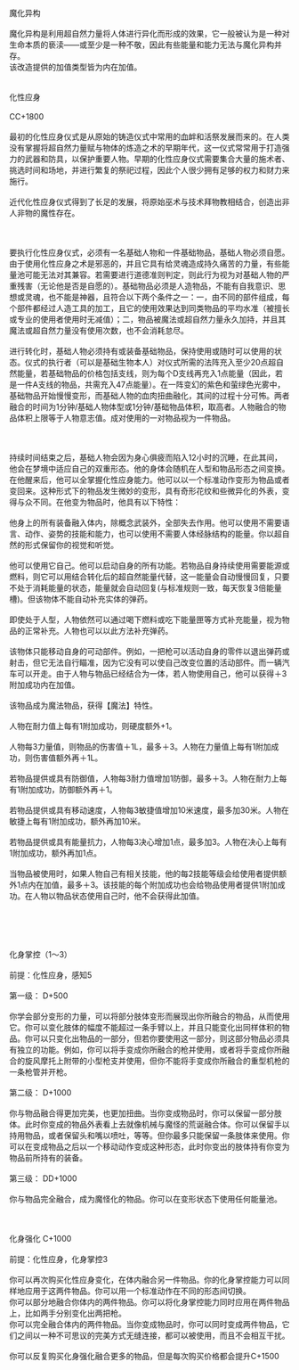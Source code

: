 <title>魔化异构</title>
<meta name="GENERATOR" content="WinCHM">
<meta http-equiv="Content-Type" content="text/html; charset=gb2312">
<br>魔化异构 
<br>
<br>魔化异构是利用超自然力量将人体进行异化而形成的效果，它一般被认为是一种对生命本质的亵渎——或至少是一种不敬，因此有些能量和能力无法与魔化异构并存。 
<br>该改造提供的加值类型皆为内在加值。
<br>  
<br>
<br>化性应身 
<br>
<br>CC+1800
<br>
<br>最初的化性应身仪式是从原始的铸造仪式中常用的血衅和活祭发展而来的。在人类没有掌握将超自然力量赋与物体的炼造之术的早期年代，这一仪式常常用于打造强力的武器和防具，以保护重要人物。早期的化性应身仪式需要集合大量的施术者、挑选时间和场地，并进行繁复的祭祀过程，因此个人很少拥有足够的权力和财力来施行。 
<br>
<br>近代化性应身仪式得到了长足的发展，将原始巫术与技术拜物教相结合，创造出非人非物的魔性存在。 
<br>
<br>  
<br>
<br>要执行化性应身仪式，必须有一名基础人物和一件基础物品，基础人物必须自愿。由于使用化性应身之术是邪恶的，并且它具有给灵魂造成持久痛苦的力量，有些能量池可能无法对其兼容。若需要进行道德准则判定，则此行为视为对基础人物的严重残害（无论他是否是自愿的）。基础物品必须是人造物品，不能有自我意识、思想或灵魂，也不能是神器，且符合以下两个条件之一：一，由不同的部件组成，每个部件都经过人造工具的加工，且它的使用效果达到同类物品的平均水准（被擅长或专业的使用者使用时无减值）；二，物品被魔法或超自然力量永久加持，并且其魔法或超自然力量没有使用次数，也不会消耗怠尽。 
<br>
<br>进行转化时，基础人物必须持有或装备基础物品，保持使用或随时可以使用的状态。仪式的执行者（可以是基础生物本人）对仪式所需的法阵充入至少20点超自然能量，若基础物品的价格包括支线，则为每个D支线再充入1点能量（因此，若是一件A支线的物品，共需充入47点能量）。在一阵变幻的紫色和萤绿色光雾中，基础物品开始慢慢变形，而基础人物的血肉扭曲融化，其间的过程十分可怖。两者融合的时间为1分钟/基础人物体型或1分钟/基础物品体积，取高者。人物融合的物品体积上限等于人物意志值。成对使用的一对物品视为一件物品。 
<br>
<br>  
<br>
<br>持续时间结束之后，基础人物会因为身心俱疲而陷入12小时的沉睡，在此其间，他会在梦境中适应自己的双重形态。他的身体会随机在人型和物品形态之间变换。在他醒来后，他可以全掌握化性应身能力。他可以以一个标准动作变形为物品或者变回来。这种形式下的物品发生微妙的变形，具有奇形花纹和些微异化的外表，变得与众不同。在他变为物品时，他具有以下特性： 
<br>
<br>他身上的所有装备融入体内，除概念武装外，全部失去作用。他可以使用不需要语言、动作、姿势的技能和能力，也可以使用不需要人体经脉结构的能量。你以超自然的形式保留你的视觉和听觉。 
<br>
<br>他可以使用它自己。他可以启动自身的所有功能。若物品自身持续使用需要能源或燃料，则它可以用结合转化后的超自然能量代替，这一能量会自动慢慢回复，只要不处于消耗能量的状态，能量就会自动回复(与标准规则一致，每天恢复3倍能量槽)。但该物体不能自动补充实体的弹药。 
<br>
<br>即使处于人型，人物依然可以通过喝下燃料或吃下能量匣等方式补充能量，视为物品的正常补充。人物也可以以此方法补充弹药。 
<br>
<br>该物体只能移动自身的可动部件。例如，一把枪可以活动自身的零件以退出弹药或射击，但它无法自行瞄准，因为它没有可以使自己改变位置的活动部件。而一辆汽车可以开走。由于人物与物品已经结合为一体，若人物使用自己，他可以获得＋3附加成功内在加值。 
<br>
<br>该物品成为魔法物品，获得【魔法】特性。 
<br>
<br>人物在耐力值上每有1附加成功，则硬度额外+1。 
<br>
<br>人物每3力量值，则物品的伤害值＋1L，最多＋3。人物在力量值上每有1附加成功，则伤害值额外再＋1L。 
<br>
<br>若物品提供或具有防御值，人物每3耐力值增加1防御，最多＋3。人物在耐力上每有1附加成功，防御额外再＋1。 
<br>
<br>若物品提供或具有移动速度，人物每3敏捷值增加10米速度，最多加30米。人物在敏捷上每有1附加成功，额外再加10米。 
<br>
<br>若物品提供或具有能量抗力，人物每3决心增加1点，最多加3。人物在决心上每有1附加成功，额外再加1点。 
<br>
<br>当物品被使用时，如果人物自己有相关技能，他的每2技能等级会给使用者提供额外1点内在加值，最多＋3。该技能的每个附加成功也会给物品使用者提供1附加成功。在人物以物品状态使用自己时，他不会获得此加值。 
<br>
<br>  
<br>
<br>  
<br>
<br>化身掌控（1～3） 
<br>
<br>前提：化性应身，感知5 
<br>
<br>第一级： D+500
<br>
<br>你学会部分变形的力量，可以将部分肢体变形而展现出你所融合的物品，从而使用它。你可以变化肢体的幅度不能超过一条手臂以上，并且只能变化出同样体积的物品。你可以只变化出物品的一部分，但若你要使用这一部分，则这部分物品必须具有独立的功能。例如，你可以将手变成你所融合的枪并使用，或者将手变成你所融合的旋风摩托上附带的小型枪支并使用，但你不能将手变成你所融合的重型机枪的一条枪管并开枪。 
<br>
<br>第二级： D+1000
<br>
<br>你与物品融合得更加完美，也更加扭曲。当你变成物品时，你可以保留一部分肢体。此时你变成的物品外表看上去就像机械与魔怪的荒诞融合体。你可以保留手以持用物品，或者保留头和嘴以喷吐，等等。但你最多只能保留一条肢体来使用。你可以在变成物品之后以一个移动动作变成这种形态，此时你变出的肢体持有你变为物品前所持有的装备。 
<br>
<br>第三级： DD+1000
<br>
<br>你与物品完全融合，成为魔怪化的物品。你可以在变形状态下使用任何能量池。 
<br>
<br>  
<br>
<br>化身强化 C+1000
<br>
<br>前提：化性应身，化身掌控3 
<br>
<br>你可以再次购买化性应身变化，在体内融合另一件物品。你的化身掌控能力可以同样地应用于这两件物品。你可以用一个标准动作在不同的形态间切换。 
<br>你可以部分地融合你体内的两件物品。你可以将化身掌控能力同时应用在两件物品上，比如两手分别变化出两把枪。 
<br>你可以完全融合体内的两件物品。当你变成物品时，你可以同时变成两件物品，它们之间以一种不可思议的完美方式无缝连接，都可以被使用，而且不会相互干扰。 
<br>
<br>你可以反复购买化身强化融合更多的物品，但是每次购买价格都会提升C+1500